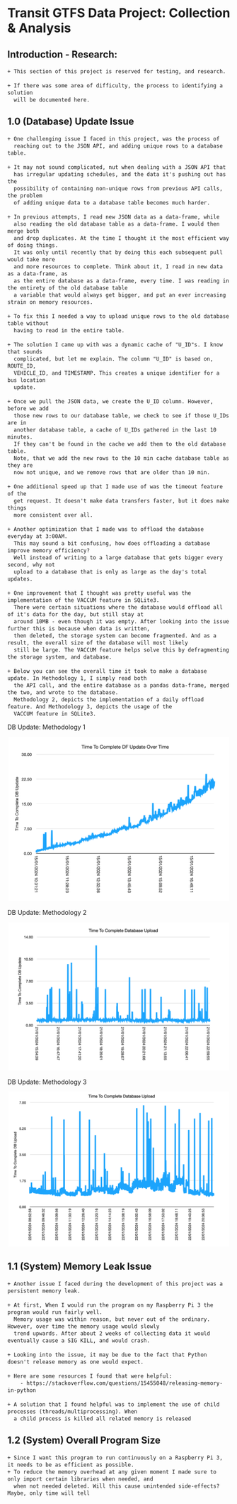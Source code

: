 # Transit GTFS Data Project: Collection & Analysis

## Introduction - Research:
	+ This section of this project is reserved for testing, and research.

	+ If there was some area of difficulty, the process to identifying a solution
	  will be documented here.


## 1.0 (Database) Update Issue
	+ One challenging issue I faced in this project, was the process of
	  reaching out to the JSON API, and adding unique rows to a database table.

	+ It may not sound complicated, nut when dealing with a JSON API that
	  has irregular updating schedules, and the data it's pushing out has the
	  possibility of containing non-unique rows from previous API calls, the problem
	  of adding unique data to a database table becomes much harder.

	+ In previous attempts, I read new JSON data as a data-frame, while
	  also reading the old database table as a data-frame. I would then merge both
	  and drop duplicates. At the time I thought it the most efficient way of doing things.
	  It was only until recently that by doing this each subsequent pull would take more
	  and more resources to complete. Think about it, I read in new data as a data-frame, as
	  as the entire database as a data-frame, every time. I was reading in the entirety of the old database table
	  a variable that would always get bigger, and put an ever increasing strain on memory resources.

	+ To fix this I needed a way to upload unique rows to the old database table without
	  having to read in the entire table.

	+ The solution I came up with was a dynamic cache of "U_ID"s. I know that sounds
	  complicated, but let me explain. The column "U_ID" is based on, ROUTE_ID,
	  VEHICLE_ID, and TIMESTAMP. This creates a unique identifier for a bus location
	  update.

	+ Once we pull the JSON data, we create the U_ID column. However, before we add
	  those new rows to our database table, we check to see if those U_IDs are in
	  another database table, a cache of U_IDs gathered in the last 10 minutes.
	  If they can't be found in the cache we add them to the old database table.
	  Note, that we add the new rows to the 10 min cache database table as they are
	  now not unique, and we remove rows that are older than 10 min.

	+ One additional speed up that I made use of was the timeout feature of the
	  get request. It doesn't make data transfers faster, but it does make things
	  more consistent over all.

	+ Another optimization that I made was to offload the database everyday at 3:00AM.
	  This may sound a bit confusing, how does offloading a database improve memory efficiency?
	  Well instead of writing to a large database that gets bigger every second, why not
	  upload to a database that is only as large as the day's total updates.

	+ One improvement that I thought was pretty useful was the implementation of the VACCUM feature in SQLite3.
	  There were certain situations where the database would offload all of it's data for the day, but still stay at
	  around 10MB - even though it was empty. After looking into the issue further this is because when data is written,
	  then deleted, the storage system can become fragmented. And as a result, the overall size of the database will most likely
	  still be large. The VACCUM feature helps solve this by defragmenting the storage system, and database.

	+ Below you can see the overall time it took to make a database update. In Methodology 1, I simply read both
	  the API call, and the entire database as a pandas data-frame, merged the two, and wrote to the database.
	  Methodology 2, depicts the implementation of a daily offload feature. And Methodology 3, depicts the usage of the
	  VACCUM feature in SQLite3.

DB Update: Methodology 1
<p align="center">
<img src="https://github.com/renacin/BramptonTransitAnalysis/blob/master/0_Research/Images/DB_UPDATE_1.png" width="500"/>
</p>

DB Update: Methodology 2
<p align="center">
<img src="https://github.com/renacin/BramptonTransitAnalysis/blob/master/0_Research/Images/DB_UPDATE_2.png" width="500"/>
</p>

DB Update: Methodology 3
<p align="center">
<img src="https://github.com/renacin/BramptonTransitAnalysis/blob/master/0_Research/Images/DB_UPDATE_3.png" width="500"/>
</p>


## 1.1 (System) Memory Leak Issue
	+ Another issue I faced during the development of this project was a persistent memory leak.

	+ At first, When I would run the program on my Raspberry Pi 3 the program would run fairly well.
	  Memory usage was within reason, but never out of the ordinary. However, over time the memory usage would slowly
	  trend upwards. After about 2 weeks of collecting data it would eventually cause a SIG KILL, and would crash.

	+ Looking into the issue, it may be due to the fact that Python doesn't release memory as one would expect.

	+ Here are some resources I found that were helpful:
		- https://stackoverflow.com/questions/15455048/releasing-memory-in-python

	+ A solution that I found helpful was to implement the use of child processes (threads/multiprocessing). When
	  a child process is killed all related memory is released


## 1.2 (System) Overall Program Size
	+ Since I want this program to run continuously on a Raspberry Pi 3, it needs to be as efficient as possible.
	+ To reduce the memory overhead at any given moment I made sure to only import certain libraries when needed, and
	  when not needed deleted. Will this cause unintended side-effects? Maybe, only time will tell
